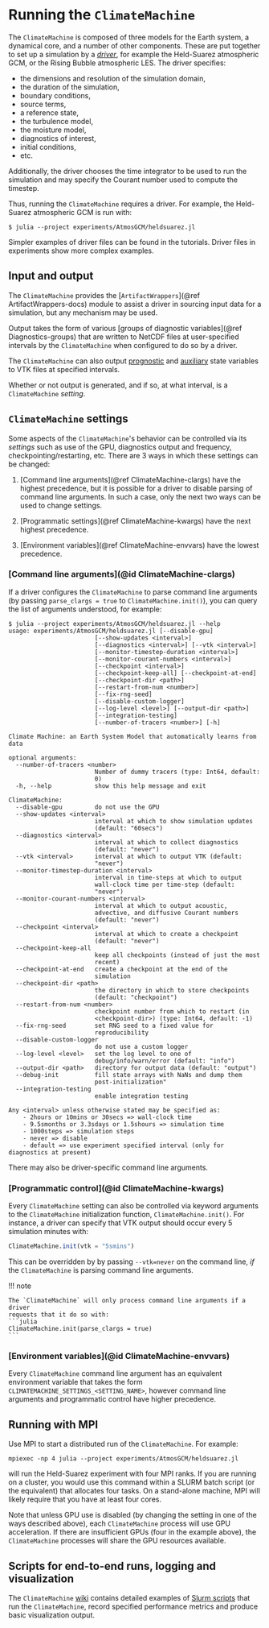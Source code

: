 # Running the `ClimateMachine`

The `ClimateMachine` is composed of three models for the Earth system, a
dynamical core, and a number of other components. These are put together to
set up a simulation by a [_driver_](./Terminology.md), for example the Held-Suarez atmospheric
GCM, or the Rising Bubble atmospheric LES. The driver specifies:
- the dimensions and resolution of the simulation domain,
- the duration of the simulation,
- boundary conditions,
- source terms,
- a reference state,
- the turbulence model,
- the moisture model,
- diagnostics of interest,
- initial conditions,
- etc.

Additionally, the driver chooses the time integrator to be used to run the
simulation and may specify the Courant number used to compute the timestep.

Thus, running the `ClimateMachine` requires a driver. For example, the
Held-Suarez atmospheric GCM is run with:

```
$ julia --project experiments/AtmosGCM/heldsuarez.jl
```

Simpler examples of driver files can be found in the tutorials.
Driver files in experiments show more complex examples.
## Input and output

The `ClimateMachine` provides the [`ArtifactWrappers`](@ref
ArtifactWrappers-docs) module to assist a driver in sourcing input data for a
simulation, but any mechanism may be used.

Output takes the form of various [groups of diagnostic variables](@ref
Diagnostics-groups) that are written to NetCDF files at user-specified
intervals by the `ClimateMachine` when configured to do so by a driver.

The `ClimateMachine` can also output [prognostic](../APIs/BalanceLaws/BalanceLaws.md#ClimateMachine.BalanceLaws.Prognostic)
 and [auxiliary](../APIs/BalanceLaws/BalanceLaws.md#ClimateMachine.BalanceLaws.Auxiliary) state variables
to VTK files at specified intervals.

Whether or not output is generated, and if so, at what interval, is a
`ClimateMachine` _setting_.

## `ClimateMachine` settings

Some aspects of the `ClimateMachine`'s behavior can be controlled via its
_settings_ such as use of the GPU, diagnostics output and frequency,
checkpointing/restarting, etc. There are 3 ways in which these settings can be
changed:

1. [Command line arguments](@ref ClimateMachine-clargs) have the highest
   precedence, but it is possible for a driver to disable parsing of command
   line arguments. In such a case, only the next two ways can be used to change
   settings.

3. [Programmatic settings](@ref ClimateMachine-kwargs) have the next highest
   precedence.

2. [Environment variables](@ref ClimateMachine-envvars) have the lowest
   precedence.

### [Command line arguments](@id ClimateMachine-clargs)

If a driver configures the `ClimateMachine` to parse command line arguments (by
passing `parse_clargs = true` to `ClimateMachine.init()`), you can query the
list of arguments understood, for example:

```
$ julia --project experiments/AtmosGCM/heldsuarez.jl --help
usage: experiments/AtmosGCM/heldsuarez.jl [--disable-gpu]
                        [--show-updates <interval>]
                        [--diagnostics <interval>] [--vtk <interval>]
                        [--monitor-timestep-duration <interval>]
                        [--monitor-courant-numbers <interval>]
                        [--checkpoint <interval>]
                        [--checkpoint-keep-all] [--checkpoint-at-end]
                        [--checkpoint-dir <path>]
                        [--restart-from-num <number>]
                        [--fix-rng-seed]
                        [--disable-custom-logger]
                        [--log-level <level>] [--output-dir <path>]
                        [--integration-testing]
                        [--number-of-tracers <number>] [-h]

Climate Machine: an Earth System Model that automatically learns from data

optional arguments:
  --number-of-tracers <number>
                        Number of dummy tracers (type: Int64, default:
                        0)
  -h, --help            show this help message and exit

ClimateMachine:
  --disable-gpu         do not use the GPU
  --show-updates <interval>
                        interval at which to show simulation updates
                        (default: "60secs")
  --diagnostics <interval>
                        interval at which to collect diagnostics
                        (default: "never")
  --vtk <interval>      interval at which to output VTK (default:
                        "never")
  --monitor-timestep-duration <interval>
                        interval in time-steps at which to output
                        wall-clock time per time-step (default:
                        "never")
  --monitor-courant-numbers <interval>
                        interval at which to output acoustic,
                        advective, and diffusive Courant numbers
                        (default: "never")
  --checkpoint <interval>
                        interval at which to create a checkpoint
                        (default: "never")
  --checkpoint-keep-all
                        keep all checkpoints (instead of just the most
                        recent)
  --checkpoint-at-end   create a checkpoint at the end of the
                        simulation
  --checkpoint-dir <path>
                        the directory in which to store checkpoints
                        (default: "checkpoint")
  --restart-from-num <number>
                        checkpoint number from which to restart (in
                        <checkpoint-dir>) (type: Int64, default: -1)
  --fix-rng-seed        set RNG seed to a fixed value for
                        reproducibility
  --disable-custom-logger
                        do not use a custom logger
  --log-level <level>   set the log level to one of
                        debug/info/warn/error (default: "info")
  --output-dir <path>   directory for output data (default: "output")
  --debug-init          fill state arrays with NaNs and dump them
                        post-initialization"
  --integration-testing
                        enable integration testing

Any <interval> unless otherwise stated may be specified as:
    - 2hours or 10mins or 30secs => wall-clock time
    - 9.5smonths or 3.3sdays or 1.5shours => simulation time
    - 1000steps => simulation steps
    - never => disable
    - default => use experiment specified interval (only for diagnostics at present)
```

There may also be driver-specific command line arguments.

### [Programmatic control](@id ClimateMachine-kwargs)

Every `ClimateMachine` setting can also be controlled via keyword arguments to
the `ClimateMachine` initialization function, `ClimateMachine.init()`. For
instance, a driver can specify that VTK output should occur every 5 simulation
minutes with:

```julia
ClimateMachine.init(vtk = "5smins")
```

This can be overridden by by passing `--vtk=never` on the command line, _if_
the `ClimateMachine` is parsing command line arguments.

!!! note

    The `ClimateMachine` will only process command line arguments if a driver
    requests that it do so with:
    ```julia
    ClimateMachine.init(parse_clargs = true)
    ```

### [Environment variables](@id ClimateMachine-envvars)

Every `ClimateMachine` command line argument has an equivalent environment
variable that takes the form `CLIMATEMACHINE_SETTINGS_<SETTING_NAME>`, however
command line arguments and programmatic control have higher precedence.

## Running with MPI

Use MPI to start a distributed run of the `ClimateMachine`. For example:

```
mpiexec -np 4 julia --project experiments/AtmosGCM/heldsuarez.jl
```

will run the Held-Suarez experiment with four MPI ranks. If you are running on
a cluster, you would use this command within a SLURM batch script (or the
equivalent) that allocates four tasks. On a stand-alone machine, MPI will
likely require that you have at least four cores.

Note that unless GPU use is disabled (by changing the setting in one of the
ways described above), each `ClimateMachine` process will use GPU acceleration.
If there are insufficient GPUs (four in the example above), the
`ClimateMachine` processes will share the GPU resources available.

## Scripts for end-to-end runs, logging and visualization

The `ClimateMachine` [wiki](https://github.com/CliMA/ClimateMachine.jl/wiki)
contains detailed examples of [Slurm
scripts](https://github.com/CliMA/ClimateMachine.jl/wiki/Bash-Run-Scripts) that
run the `ClimateMachine`, record specified performance metrics and produce
basic visualization output. 
